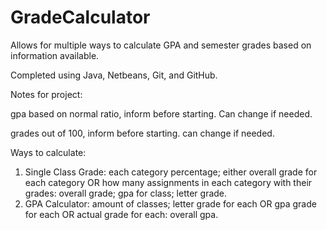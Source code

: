 # GradeCalculator
Allows for multiple ways to calculate GPA and semester grades based on information available.

Completed using Java, Netbeans, Git, and GitHub.


Notes for project:

gpa based on normal ratio, inform before starting. Can change if needed.

grades out of 100, inform before starting. can change if needed.

Ways to calculate:

1. Single Class Grade: each category percentage; either overall grade for each category OR how many assignments in each category with their grades: overall grade; gpa for class; letter grade.
2. GPA Calculator: amount of classes; letter grade for each OR gpa grade for each OR actual grade for each: overall gpa.
